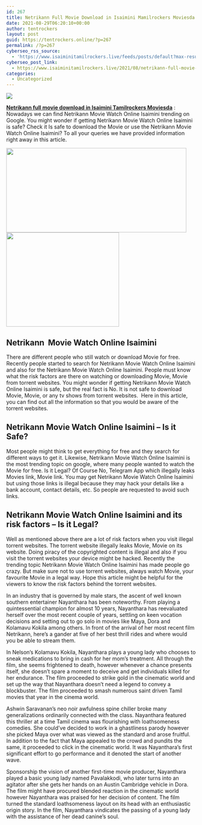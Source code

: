 ```yaml
---
id: 267
title: Netrikann Full Movie Download in Isaimini Mamilrockers Moviesda
date: 2021-08-29T06:20:10+00:00
author: tentrockers
layout: post
guid: https://tentrockers.online/?p=267
permalink: /?p=267
cyberseo_rss_source:
  - 'https://www.isaiminitamilrockers.live/feeds/posts/default?max-results=150&start-index=1'
cyberseo_post_link:
  - https://www.isaiminitamilrockers.live/2021/08/netrikann-full-movie-download-in-isaimini-tamilrockers-moviesda.html
categories:
  - Uncategorized
---
```

<div class="media_block">
  <img src="https://1.bp.blogspot.com/-E65w9efDC5Q/YRcjUYZ2GKI/AAAAAAAABIQ/sBurjqYmfrAGWuP7cqJns64_JWRWiwJLgCLcBGAsYHQ/s72-w479-h224-c/NETRIKAN.jpg" class="media_thumbnail" />
</div>

<meta content="Netrikann full movie download in Isaimini Tamilrockers Moviesda : Nowadays we can find Netrikann Movie Watch Online Isaimini trending on Go..." name="twitter:description" />

  


<center>
</center>

<span><b><a href="https://www.tamilrockerz.online/netrikann-movie-2021-full-movie-download-isaimini/">Netrikann full movie download in Isaimini Tamilrockers Moviesda</a></b> : Nowadays we can find Netrikann Movie Watch Online Isaimini trending on Google. You might wonder if getting Netrikann Movie Watch Online Isaimini is safe? Check it Is safe to download the Movie or use the Netrikann Movie Watch Online Isaimini? To all your queries we have provided information right away in this article.</span>

<div class="separator">
  <a href="https://1.bp.blogspot.com/-E65w9efDC5Q/YRcjUYZ2GKI/AAAAAAAABIQ/sBurjqYmfrAGWuP7cqJns64_JWRWiwJLgCLcBGAsYHQ/s1280/NETRIKAN.jpg" imageanchor="1"><img loading="lazy" border="0" data-original-height="720" data-original-width="1280" height="224" src="https://1.bp.blogspot.com/-E65w9efDC5Q/YRcjUYZ2GKI/AAAAAAAABIQ/sBurjqYmfrAGWuP7cqJns64_JWRWiwJLgCLcBGAsYHQ/w479-h224/NETRIKAN.jpg" width="479" /></a>
</div>



<div class="separator">
  <a href="https://www.tamilrockerz.online/netrikann-movie-2021-full-movie-download-isaimini/" imageanchor="1"><img loading="lazy" border="0" data-original-height="250" data-original-width="300" height="250" src="https://1.bp.blogspot.com/-nfbzYVobUik/YMlpOerzdgI/AAAAAAAAA3Y/aAupsOUs_WMY6Lv7R1OtZhI6OqaRh-YAwCPcBGAYYCw/s0/e854879156f0849f3d27a89db88ed039.png" width="300" /></a>
</div>

<span id="docs-internal-guid-9d03904c-7fff-7c4f-9c51-614c497ef695"></p> 

<h2 dir="ltr">
  <span>Netrikann&nbsp; Movie Watch Online Isaimini</span>
</h2>

<p dir="ltr">
  <span>There are different people who still watch or download Movie for free. Recently people started to search for Netrikann Movie Watch Online Isaimini and also for the Netrikann Movie Watch Online Isaimini. People must know what the risk factors are there on watching or downloading Movie, Movie from torrent websites. You might wonder if getting Netrikann Movie Watch Online Isaimini is safe, but the real fact is No. It is not safe to download Movie, Movie, or any tv shows from torrent websites.&nbsp; Here in this article, you can find out all the information so that you would be aware of the torrent websites.</span>
</p>

<h2 dir="ltr">
  <span>Netrikann Movie Watch Online Isaimini </span><span>&#8211; </span><span>Is it Safe?</span>
</h2>

<p dir="ltr">
  <span>Most people might think to get everything for free and they search for different ways to get it. Likewise, Netrikann Movie Watch Online Isaimini is the most trending topic on google, where many people wanted to watch the Movie for free. Is it Legal? Of Course No, Telegram App which illegally leaks Movies link, Movie link. You may get Netrikann Movie Watch Online Isaimini but using those links is illegal because they may hack your details like a bank account, contact details, etc. So people are requested to avoid such links.</span>
</p>

<h2 dir="ltr">
  <span>Netrikann Movie Watch Online Isaimini and its risk factors </span><span>&#8211; Is it Legal?</span>
</h2>

<p dir="ltr">
  <span>Well as mentioned above there are a lot of risk factors when you visit illegal torrent websites. The torrent website illegally leaks Movie, Movie on its website. Doing piracy of the copyrighted content is illegal and also if you visit the torrent websites your device might be hacked. Recently the trending topic Netrikann Movie Watch Online Isaimini has made people go crazy. But make sure not to use torrent websites, always watch Movie, your favourite Movie in a legal way. Hope this article might be helpful for the viewers to know the risk factors behind the torrent websites.</span>
</p>

<p dir="ltr">
  <span>In an industry that is governed by male stars, the ascent of well known southern entertainer Nayanthara has been noteworthy. From playing a quintessential champion for almost 10 years, Nayanthara has reevaluated herself over the most recent couple of years, settling on keen vocation decisions and setting out to go solo in movies like Maya, Dora and Kolamavu Kokila among others. In front of the arrival of her most recent film Netrikann, here’s a gander at five of her best thrill rides and where would you be able to stream them.</span>
</p>

<p dir="ltr">
  <span>In Nelson’s Kolamavu Kokila, Nayanthara plays a young lady who chooses to sneak medications to bring in cash for her mom’s treatment. All through the film, she seems frightened to death, however whenever a chance presents itself, she doesn’t spare a moment to deceive and get individuals killed for her endurance. The film proceeded to strike gold in the cinematic world and set up the way that Nayanthara doesn’t need a legend to convey a blockbuster. The film proceeded to smash numerous saint driven Tamil movies that year in the cinema world.</span>
</p>

<p dir="ltr">
  <span>Ashwin Saravanan’s neo noir awfulness spine chiller broke many generalizations ordinarily connected with the class. Nayanthara featured this thriller at a time Tamil cinema was flourishing with loathsomeness comedies. She could’ve decided to work in a ghastliness parody however she picked Maya over what was viewed as the standard and arose fruitful. In addition to the fact that Maya appealed to the crowd and pundits the same, it proceeded to click in the cinematic world. It was Nayanthara’s first significant effort to go performance and it denoted the start of another wave.</span>
</p>

<p dir="ltr">
  <span>Sponsorship the vision of another first-time movie producer, Nayanthara played a basic young lady named Pavalakkodi, who later turns into an agitator after she gets her hands on an Austin Cambridge vehicle in Dora. The film might have procured blended reaction in the cinematic world however Nayanthara was praised for her decision of content. The film turned the standard loathsomeness layout on its head with an enthusiastic origin story. In the film, Nayanthara vindicates the passing of a young lady with the assistance of her dead canine’s soul.</span>
</p>

<p dir="ltr">
  <span>&nbsp;</span>
</p>

<p>
  </span><br /> 
  
  <center>
  </center>
</p>